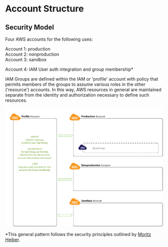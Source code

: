 # Account Structure

## Security Model

Four AWS accounts for the following uses:  

Account 1: production  
Account 2: nonproduction  
Account 3: sandbox  
  
Account 4: IAM User auth integration and group membership*  

IAM Groups are defined within the IAM or 'profile' account with policy that permits members of the groups to assume
various roles in the other ('resource') accounts. In this way, AWS resources in general are maintained separate from
the identity and authorization necessary to define such resources.
  
 ![Account Structure](images/aws_account_structure.png)

*This general pattern follows the security principles outlined by [Moritz Heiber](https://www.thoughtworks.com/insights/blog/using-aws-security-first-class-citizen).